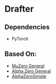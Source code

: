 # Drafter


## Dependencies
 - PyTorch
 
 ## Based On:
  - [MuZero General](https://github.com/werner-duvaud/muzero-general/)
  - [Alpha Zero General](https://github.com/suragnair/alpha-zero-general)
  - [AlphaZeroSimple](https://github.com/JoshVarty/AlphaZeroSimple)
